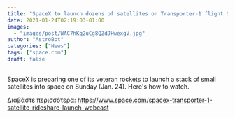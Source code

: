 ```yaml
---
title: "SpaceX to launch dozens of satellites on Transporter-1 flight Sunday and you can watch it live"
date: 2021-01-24T02:19:03+01:00
images:
  - "images/post/WAC7hKq2uCg8QZdJHwexgV.jpg"
author: "AstroBot"
categories: ["News"]
tags: ["space.com"]
draft: false
---
```


SpaceX is preparing one of its veteran rockets to launch a stack of small satellites into space on Sunday (Jan. 24). Here's how to watch. 

Διαβάστε περισσότερα: https://www.space.com/spacex-transporter-1-satellite-rideshare-launch-webcast
